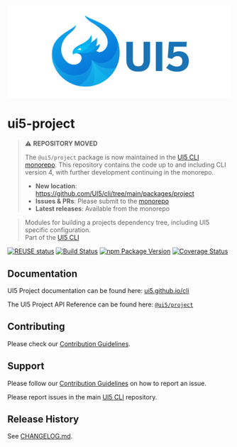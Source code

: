![UI5 icon](https://raw.githubusercontent.com/UI5/cli/main/docs/images/UI5_logo_wide.png)

# ui5-project

> ⚠️ **REPOSITORY MOVED**
> 
> The `@ui5/project` package is now maintained in the [UI5 CLI monorepo](https://github.com/UI5/cli). This repository contains the code up to and including CLI version 4, with further development continuing in the monorepo.
> 
> - **New location**: https://github.com/UI5/cli/tree/main/packages/project
> - **Issues & PRs**: Please submit to the [monorepo](https://github.com/UI5/cli/issues)
> - **Latest releases**: Available from the monorepo

> Modules for building a projects dependency tree, including UI5 specific configuration.  
> Part of the [UI5 CLI](https://github.com/UI5/cli)

[![REUSE status](https://api.reuse.software/badge/github.com/SAP/ui5-project)](https://api.reuse.software/info/github.com/SAP/ui5-project)
[![Build Status](https://dev.azure.com/sap/opensource/_apis/build/status/SAP.ui5-project?branchName=v4)](https://dev.azure.com/sap/opensource/_build/latest?definitionId=35&branchName=v4)
[![npm Package Version](https://badge.fury.io/js/%40ui5%2Fproject.svg)](https://www.npmjs.com/package/@ui5/project)
[![Coverage Status](https://coveralls.io/repos/github/SAP/ui5-project/badge.svg)](https://coveralls.io/github/SAP/ui5-project)

## Documentation
UI5 Project documentation can be found here: [ui5.github.io/cli](https://ui5.github.io/cli/v4/pages/Project/)

The UI5 Project API Reference can be found here: [`@ui5/project`](https://ui5.github.io/cli/v4/api/)

## Contributing
Please check our [Contribution Guidelines](https://github.com/UI5/cli/blob/v4/CONTRIBUTING.md).

## Support
Please follow our [Contribution Guidelines](https://github.com/UI5/cli/blob/v4/CONTRIBUTING.md#report-an-issue) on how to report an issue.

Please report issues in the main [UI5 CLI](https://github.com/UI5/cli) repository.

## Release History
See [CHANGELOG.md](CHANGELOG.md).
